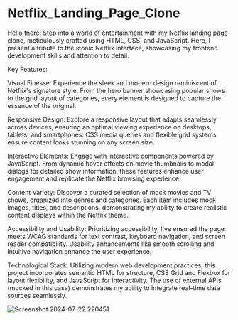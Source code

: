 # Netflix_Landing_Page_Clone

Hello there! Step into a world of entertainment with my Netflix landing page clone, meticulously crafted using HTML, CSS, and JavaScript. Here, I present a tribute to the iconic Netflix interface, showcasing my frontend development skills and attention to detail.

Key Features:

Visual Finesse: Experience the sleek and modern design reminiscent of Netflix's signature style. From the hero banner showcasing popular shows to the grid layout of categories, every element is designed to capture the essence of the original.

Responsive Design: Explore a responsive layout that adapts seamlessly across devices, ensuring an optimal viewing experience on desktops, tablets, and smartphones. CSS media queries and flexible grid systems ensure content looks stunning on any screen size.

Interactive Elements: Engage with interactive components powered by JavaScript. From dynamic hover effects on movie thumbnails to modal dialogs for detailed show information, these features enhance user engagement and replicate the Netflix browsing experience.

Content Variety: Discover a curated selection of mock movies and TV shows, organized into genres and categories. Each item includes mock images, titles, and descriptions, demonstrating my ability to create realistic content displays within the Netflix theme.

Accessibility and Usability: Prioritizing accessibility, I've ensured the page meets WCAG standards for text contrast, keyboard navigation, and screen reader compatibility. Usability enhancements like smooth scrolling and intuitive navigation enhance the user experience.

Technological Stack: Utilizing modern web development practices, this project incorporates semantic HTML for structure, CSS Grid and Flexbox for layout flexibility, and JavaScript for interactivity. The use of external APIs (mocked in this case) demonstrates my ability to integrate real-time data sources seamlessly.


![Screenshot 2024-07-22 220451](https://github.com/user-attachments/assets/67b48165-6ec7-4a02-a30b-4c4771d0c160)
